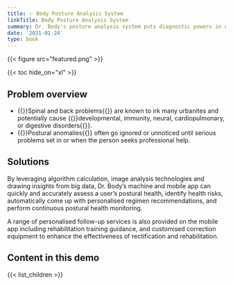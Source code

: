 ```yaml
---
title: ✨ Body Posture Analysis System
linkTitle: Body Posture Analysis System
summary: Dr. Body's posture analysis system puts diagnostic powers in users' hands
date: '2021-01-24'
type: book
---
```


{{< figure src="featured.png" >}}

{{< toc hide_on="xl" >}}

## Problem overview

- {{<hl>}}Spinal and back problems{{</hl>}} are known to irk many urbanites and potentially cause {{<hl>}}developmental, immunity, neural, cardiopulmonary, or digestive disorders{{<hl>}}. 
- {{<hl>}}Postural anomalies{{<hl>}} often go ignored or unnoticed until serious problems set in or when the person seeks professional help.

## Solutions

By leveraging algorithm calculation, image analysis technologies and drawing insights from big data, Dr. Body’s machine and mobile app can quickly and accurately assess a user’s postural health, identify health risks, automatically come up with personalised regimen recommendations, and perform continuous postural health monitoring.

A range of personalised follow-up services is also provided on the mobile app including rehabilitation training guidance, and customised correction equipment to enhance the effectiveness of rectification and rehabilitation. 

## Content in this demo

{{< list_children >}}





